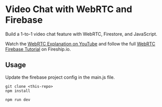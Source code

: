 # Video Chat with WebRTC and Firebase  
 
Build a 1-to-1 video chat feature with WebRTC, Firestore, and JavaScript.  
  
Watch the [WebRTC Explanation on YouTube](https://youtu.be/WmR9IMUD_CY) and follow the full [WebRTC Firebase Tutorial](https://fireship.io/lessons/webrtc-firebase-video-chat) on Fireship.io. 
        
## Usage            
  
Update the firebase project config in the main.js file.  
    
```
git clone <this-repo>
npm install

npm run dev
```
